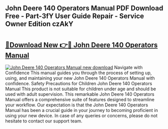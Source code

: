 ## John Deere 140 Operators Manual PDF Download Free - Part-3fY User Guide Repair - Service Owner Edition czAkY

# <h2><a href="http://bc96260.oget.top/?id=John+Deere+140+Operators+Manual">🔗Download New 👉🔴 John Deere 140 Operators Manual</a></h2>

[![John Deere 140 Operators Manual new download](https://i.imgur.com/5g1atiW.png)](http://bc96260.oget.top/?id=John+Deere+140+Operators+Manual)
Navigate with Confidence This manual guides you through the process of setting up, using, and maintaining your new John Deere 140 Operators Manual with confidence. Safety Precautions for Children John Deere 140 Operators Manual This product is not suitable for children under age and should be used with adult supervision. This remarkable John Deere 140 Operators Manual offers a comprehensive suite of features designed to streamline your workflow. Our expectation is that the John Deere 140 Operators Manual has been a crucial guide in your journey to becoming proficient in using your new device. In case of any queries or concerns, please do not hesitate to contact our support team.
